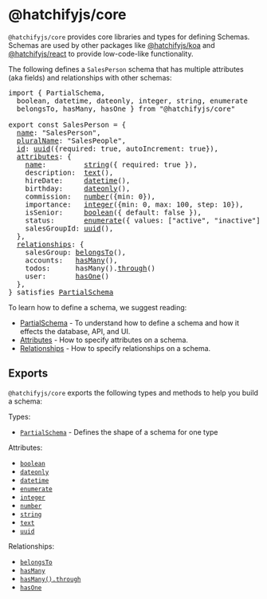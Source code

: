# @hatchifyjs/core

`@hatchifyjs/core` provides core libraries and types for defining Schemas. Schemas are used by other packages like [@hatchifyjs/koa](../koa/README.md) and [@hatchifyjs/react](../react/README.md) to provide low-code-like functionality.

The following defines a `SalesPerson` schema that has multiple attributes (aka fields) and relationships with other schemas:

<pre>
import { PartialSchema, 
  boolean, datetime, dateonly, integer, string, enumerate
  belongsTo, hasMany, hasOne } from "@hatchifyjs/core"
  
export const SalesPerson = {
  <a href="core/PartialSchema.md#schemaname">name</a>: "SalesPerson",
  <a href="core/PartialSchema.md#schemapluralname">pluralName</a>: "SalesPeople",
  <a href="./PartialSchema.md#id">id</a>: <a href="core/attribute-types/uuid.md">uuid</a>({required: true, autoIncrement: true}),
  <a href="./core/attribute-types/README.md">attributes</a>: {
    <a href="core/PartialSchema.md#general-guidelines">name</a>:         <a href="core/attribute-types/string.md">string</a>({ required: true }),
    description:  <a href="core/attribute-types/text.md">text</a>(),
    hireDate:     <a href="core/attribute-types/datetime.md">datetime</a>(),
    birthday:     <a href="./core/attribute-types/datetime.md">dateonly</a>(),
    commission:   <a href="./core/attribute-types/number.md">number</a>({min: 0}),
    importance:   <a href="core/attribute-types/integer.md">integer</a>({min: 0, max: 100, step: 10}),
    isSenior:     <a href="core/attribute-types/boolean.md">boolean</a>({ default: false }),
    status:       <a href="core/attribute-types/enum.md">enumerate</a>({ values: ["active", "inactive"] }),
    salesGroupId: <a href="./core/attribute-types/uuid.md">uuid</a>(),
  },
  <a href="./core/relationship-types/README.md">relationships</a>: {
    salesGroup: <a href="core/relationship-types/belongs-to.md">belongsTo</a>(),
    accounts:   <a href="core/relationship-types/has-many.md">hasMany</a>(),
    todos:      hasMany().<a href="core/relationship-types/has-many-through.md">through</a>()
    user:       <a href="./core/relationship-types/has-one.md">hasOne</a>()
  },
} satisfies <a href="core/PartialSchema.md">PartialSchema</a>
</pre>

To learn how to define a schema, we suggest reading:

- [PartialSchema](./PartialSchema.md) - To understand how to define a schema and how it effects the database, API, and UI.
- [Attributes](./attribute-types/README.md) - How to specify attributes on a schema.
- [Relationships](./relationship-types/README.md) - How to specify relationships on a schema.

## Exports

`@hatchifyjs/core` exports the following types and methods to help you build a schema:

Types:

- [`PartialSchema`](./PartialSchema.md) - Defines the shape of a schema for one type

Attributes:

- [`boolean`](./attribute-types/boolean.md)
- [`dateonly`](./attribute-types/dateonly.md)
- [`datetime`](./attribute-types/datetime.md)
- [`enumerate`](./attribute-types/enum.md)
- [`integer`](./attribute-types/integer.md)
- [`number`](./attribute-types/number.md)
- [`string`](./attribute-types/string.md)
- [`text`](./attribute-types/text.md)
- [`uuid`](./attribute-types/uuid.md)

Relationships:

- [`belongsTo`](./relationship-types/belongs-to.md)
- [`hasMany`](./relationship-types/has-many.md)
- [`hasMany().through`](./relationship-types/has-many-through.md)
- [`hasOne`](./relationship-types/has-one.md)
